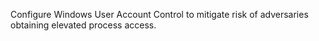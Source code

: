 Configure Windows User Account Control to mitigate risk of adversaries obtaining elevated process access.